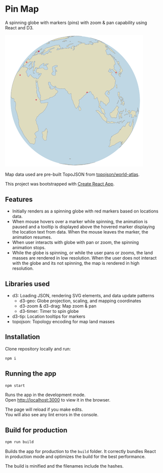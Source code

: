 # Pin Map

A spinning globe with markers (pins) with zoom & pan capability using React and D3.

<img src="globe.png" width="450">

Map data used are pre-built TopoJSON from [topojson/world-atlas](https://github.com/topojson/world-atlas).

This project was bootstrapped with [Create React App](https://github.com/facebook/create-react-app).

## Features
- Initially renders as a spinning globe with red markers based on locations data.
- When mouse hovers over a marker while spinning, the animation is paused and a tooltip is displayed above the hovered marker displaying the location text from data. When the mouse leaves the marker, the animation resumes.
- When user interacts with globe with pan or zoom, the spinning animation stops.
- While the globe is spinning, or while the user pans or zooms, the land masses are rendered in low resolution. When the user does not interact with the globe and its not spinning, the map is rendered in high resolution.

## Libraries used

- d3: Loading JSON, rendering SVG elements, and data update patterns
  - d3-geo: Globe projection, scaling, and mapping coordinates
  - d3-zoom & d3-drag: Map zoom & pan
  - d3-timer: Timer to spin globe
- d3-tip: Location tooltips for markers
- topojson: Topology encoding for map land masses

## Installation
Clone repository locally and run:
```bash
npm i
```

## Running the app

```bash
npm start
```

Runs the app in the development mode.<br />
Open [http://localhost:3000](http://localhost:3000) to view it in the browser.

The page will reload if you make edits.<br />
You will also see any lint errors in the console.

## Build for production

```bash
npm run build
```

Builds the app for production to the `build` folder.
It correctly bundles React in production mode and optimizes the build for the best performance.

The build is minified and the filenames include the hashes.
